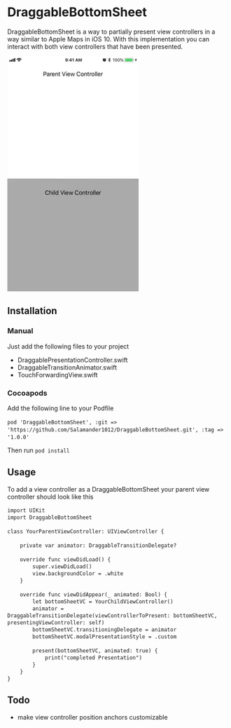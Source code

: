 # DraggableBottomSheet

DraggableBottomSheet is a way to partially present view controllers in a way similar to Apple Maps in iOS 10. With this implementation you can interact with both view controllers that have been presented.

![demogif](demogif.gif) 

## Installation

### Manual

Just add the following files to your project 
- DraggablePresentationController.swift
- DraggableTransitionAnimator.swift
- TouchForwardingView.swift

### Cocoapods

Add the following line to your Podfile

`pod 'DraggableBottomSheet', :git => 'https://github.com/Salamander1012/DraggableBottomSheet.git', :tag => '1.0.0'`  

Then run `pod install`  

## Usage

To add a view controller as a DraggableBottomSheet your parent view controller should look like this

```
import UIKit
import DraggableBottomSheet

class YourParentViewController: UIViewController {

    private var animator: DraggableTransitionDelegate?

    override func viewDidLoad() {
        super.viewDidLoad()
        view.backgroundColor = .white
    }

    override func viewDidAppear(_ animated: Bool) {
        let bottomSheetVC = YourChildViewController()
        animator = DraggableTransitionDelegate(viewControllerToPresent: bottomSheetVC, presentingViewController: self)
        bottomSheetVC.transitioningDelegate = animator
        bottomSheetVC.modalPresentationStyle = .custom

        present(bottomSheetVC, animated: true) {
            print("completed Presentation")
        }
    }
}

```

## Todo
- make view controller position anchors customizable
